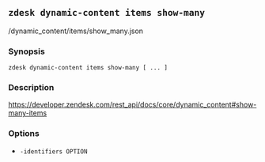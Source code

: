 ## `zdesk dynamic-content items show-many`

/dynamic_content/items/show_many.json

### Synopsis

    zdesk dynamic-content items show-many [ ... ]

### Description

https://developer.zendesk.com/rest_api/docs/core/dynamic_content#show-many-items

### Options

* `-identifiers OPTION`


